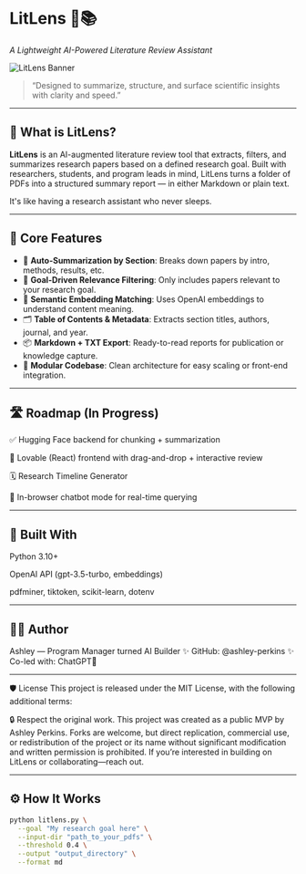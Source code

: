 # LitLens 🧠📚  
_A Lightweight AI-Powered Literature Review Assistant_

![LitLens Banner](https://user-images.githubusercontent.com/your-github-username/banner-placeholder.png)  
> “Designed to summarize, structure, and surface scientific insights with clarity and speed.”

---

## 🚀 What is LitLens?

**LitLens** is an AI-augmented literature review tool that extracts, filters, and summarizes research papers based on a defined research goal. Built with researchers, students, and program leads in mind, LitLens turns a folder of PDFs into a structured summary report — in either Markdown or plain text.

It's like having a research assistant who never sleeps.

---

## 🧩 Core Features

- 📝 **Auto-Summarization by Section**: Breaks down papers by intro, methods, results, etc.
- 🎯 **Goal-Driven Relevance Filtering**: Only includes papers relevant to your research goal.
- 🧠 **Semantic Embedding Matching**: Uses OpenAI embeddings to understand content meaning.
- 🗂️ **Table of Contents & Metadata**: Extracts section titles, authors, journal, and year.
- 📦 **Markdown + TXT Export**: Ready-to-read reports for publication or knowledge capture.
- 🧪 **Modular Codebase**: Clean architecture for easy scaling or front-end integration.

---

## 🛣️ Roadmap (In Progress)

✅ Hugging Face backend for chunking + summarization

🧩 Lovable (React) frontend with drag-and-drop + interactive review

🗓️ Research Timeline Generator

🤖 In-browser chatbot mode for real-time querying

---

## 🧠 Built With
Python 3.10+

OpenAI API (gpt-3.5-turbo, embeddings)

pdfminer, tiktoken, scikit-learn, dotenv

---

## 👩‍🔬 Author
Ashley — Program Manager turned AI Builder
✨ GitHub: @ashley-perkins
✨ Co-led with: ChatGPT🧠

---

🛡️ License
This project is released under the MIT License, with the following additional terms:

🔒 Respect the original work.
This project was created as a public MVP by Ashley Perkins.
Forks are welcome, but direct replication, commercial use, or redistribution of the project or its name without significant modification and written permission is prohibited.
If you’re interested in building on LitLens or collaborating—reach out.

---

## ⚙️ How It Works

```bash
python litlens.py \
  --goal "My research goal here" \
  --input-dir "path_to_your_pdfs" \
  --threshold 0.4 \
  --output "output_directory" \
  --format md



